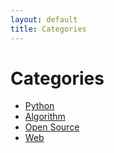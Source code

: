 ```yaml
---
layout: default
title: Categories
---
```


<div class="post">
	<h1 class="pageTitle">Categories</h1>
	<ul>
		<li><a href="./python">Python</a></li>
		<li><a href="./algorithm">Algorithm</a></li>
        <li><a href="./opensource">Open Source</a></li>
				<li><a href="./web">Web</a></li>
	</ul>
</div>
